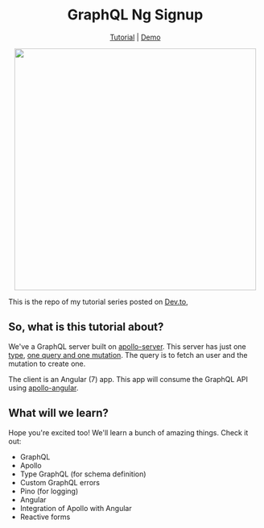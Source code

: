 <h1 align="center">GraphQL Ng Signup</h1>

<p align="center">
  <a href="https://dev.to/gugadev/creando-un-formulario-con-graphql-y-angular---parte-i-1m9k">Tutorial</a>
  |
  <a href="#">Demo</a>
</p>

<p align="center">
  <img src="https://i.imgur.com/qTrd7Xi.png" width="480">
</p>

This is the repo of my tutorial series posted on [Dev.to](https://dev.to),

## So, what is this tutorial about?

We've a GraphQL server built on [apollo-server](https://github.com/apollographql/apollo-server). This server has just one [type](https://github.com/gugadev/graphql-ng-signup/tree/master/back/src/users/user.type.ts), [one query and one mutation](https://github.com/gugadev/graphql-ng-signup/tree/master/back/src/users/user.resolver.ts). The query is to fetch an user and the mutation to create one.

The client is an Angular (7) app. This app will consume the GraphQL API using [apollo-angular](https://github.com/apollographql/apollo-angular).

## What will we learn?

Hope you're excited too! We'll learn a bunch of amazing things. Check it out:

- GraphQL
- Apollo
- Type GraphQL (for schema definition)
- Custom GraphQL errors
- Pino (for logging)
- Angular
- Integration of Apollo with Angular
- Reactive forms
